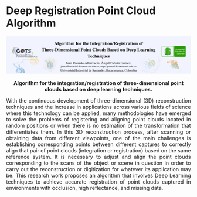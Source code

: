 # Deep Registration Point Cloud Algorithm

<img src="BannerDeepIntegration.png">
<p align="center"><strong>Algorithm for the integration/registration of three-dimensional point clouds based on deep learning techniques.</strong><p/>

<p align="justify">With the continuous development of three-dimensional (3D) reconstruction techniques and the increase in applications across various fields of science where this technology can be applied, many methodologies have emerged to solve the problems of registering and aligning point clouds located in random positions or when there is no estimation of the transformation that differentiates them. In this 3D reconstruction process, after scanning or obtaining data from different viewpoints, one of the main challenges is establishing corresponding points between different captures to correctly align that pair of point clouds (integration or registration) based on the same reference system. It is necessary to adjust and align the point clouds corresponding to the scans of the object or scene in question in order to carry out the reconstruction or digitization for whatever its application may be. This research work proposes an algorithm that involves Deep Learning techniques to achieve accurate registration of point clouds captured in environments with occlusion, high reflectance, and missing data.<p/>


